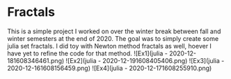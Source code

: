 # Fractals

This is a simple project I worked on over the winter break between fall and winter semesters at the end of 2020. The goal was to simply create some julia set fractals. I did toy with Newton method fractals as well, hoever I have yet to refine the code for that method.
![Ex1](julia - 2020-12-181608346461.png)
![Ex2](julia - 2020-12-191608405406.png)
![Ex3](julia - 2020-12-161608156459.png)
![Ex4](julia - 2020-12-171608255910.png)
